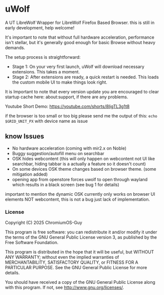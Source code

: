 # uWolf

A UT LibreWolf Wrapper for LibreWolf Firefox Based Browser.
this is still in early development, help welcome!

It's important to note that without full hardware acceleration, performance isn't stellar, but it's generally good enough for basic Browse without heavy demands.

The setup process is straightforward:
 -  Stage 1: On your very first launch, uWolf will download necessary extensions. This takes a moment.
 -  Stage 2: After extensions are ready, a quick restart is needed. This loads the custom mobile UI to make things look right.

It is Important to note that every version update you are encouraged to clear startup cache here: about:support, if there are any problems.

Youtube Short Demo: https://youtube.com/shorts/8IigTL3g1t8

if the browser is too small or too big please send me the output of this:
```echo $GRID_UNIT_PX```  with device name as issue 

## know Issues
* No hardware acceleration (coming with mir2.x on Noble)
* Buggy suggestion/autofill menu on searchbar
* OSK hides webcontent (this will only happen on webcontent not UI like searchbar, hiding tabbar is a actually a feature so it doesn't count)
* On some devices OSK theme changes based on browser theme. (some mitigation added)
* opening app from openstore forces uwolf to open through wayland which results in a black screen (see bug 1 for details)

important to mention the dynamic OSK currently only works on browser UI elements NOT webcontent, this is not a bug just lack of implementation.

### License

Copyright (C) 2025  ChromiumOS-Guy

This program is free software: you can redistribute it and/or modify it under
the terms of the GNU General Public License version 3, as published by the
Free Software Foundation.

This program is distributed in the hope that it will be useful, but WITHOUT ANY
WARRANTY; without even the implied warranties of MERCHANTABILITY, SATISFACTORY
QUALITY, or FITNESS FOR A PARTICULAR PURPOSE.  See the GNU General Public License
for more details.

You should have received a copy of the GNU General Public License along with
this program. If not, see <http://www.gnu.org/licenses/>.
